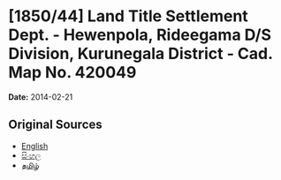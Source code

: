 # [1850/44] Land Title Settlement Dept. - Hewenpola, Rideegama D/S Division, Kurunegala District - Cad. Map No. 420049

**Date:** 2014-02-21

## Original Sources

- [English](https://documents.gov.lk/view/extra-gazettes/2014/2/1850-44_E.pdf)
- [සිංහල](https://documents.gov.lk/view/extra-gazettes/2014/2/1850-44_S.pdf)
- [தமிழ்](https://documents.gov.lk/view/extra-gazettes/2014/2/1850-44_T.pdf)
